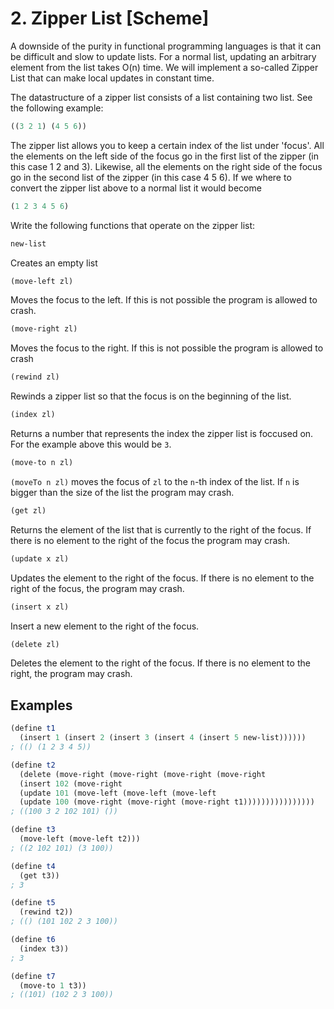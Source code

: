 # 2. Zipper List [Scheme]

A downside of the purity in functional programming languages is that it can be difficult and slow to update lists. For a normal list,
updating an arbitrary element from the list takes O(n) time. We will implement a so-called Zipper List that
can make local updates in constant time.

The datastructure of a zipper list consists of a list containing two list. See the following example:

```scheme
((3 2 1) (4 5 6))
```
The zipper list allows you to keep a certain index of the list under 'focus'.
All the elements on the left side of the focus go in the first list of the zipper (in this case 1 2 and 3).
Likewise, all the elements on the right side of the focus go in the second list of the zipper (in this case 4 5 6).
If we where to convert the zipper list above to a normal list it would become
```scheme
(1 2 3 4 5 6)
```

Write the following functions that operate on the zipper list:

```scheme
new-list
```

Creates an empty list

```scheme
(move-left zl)
```
Moves the focus to the left. If this is not possible the program is allowed to crash.

```scheme
(move-right zl)
```
Moves the focus to the right. If this is not possible the program is allowed to crash

```scheme
(rewind zl)
```
Rewinds a zipper list so that the focus is on the beginning of the list.

```scheme
(index zl)
```
Returns a number that represents the index the zipper list is foccused on. For the example above this would be `3`.

```scheme
(move-to n zl)
```
`(moveTo n zl)` moves the focus of `zl` to the `n`-th index of the list. If `n` is bigger than the size of the list the program may crash.

```scheme
(get zl)
```
Returns the element of the list that is currently to the right of the focus. If there is no element to the right of the focus the program may crash.

```scheme
(update x zl)
```
Updates the element to the right of the focus. If there is no element to the right of the focus, the program may crash.

```scheme
(insert x zl)
```
Insert a new element to the right of the focus.

```haskell
(delete zl)
```
Deletes the element to the right of the focus. If there is no element to the right, the program may crash.

## Examples
```scheme
(define t1
  (insert 1 (insert 2 (insert 3 (insert 4 (insert 5 new-list))))))
; (() (1 2 3 4 5))

(define t2
  (delete (move-right (move-right (move-right (move-right
  (insert 102 (move-right
  (update 101 (move-left (move-left (move-left
  (update 100 (move-right (move-right (move-right t1))))))))))))))))
; ((100 3 2 102 101) ())

(define t3
  (move-left (move-left t2)))
; ((2 102 101) (3 100))

(define t4
  (get t3))
; 3

(define t5
  (rewind t2))
; (() (101 102 2 3 100))

(define t6
  (index t3))
; 3

(define t7
  (move-to 1 t3))
; ((101) (102 2 3 100))
```
